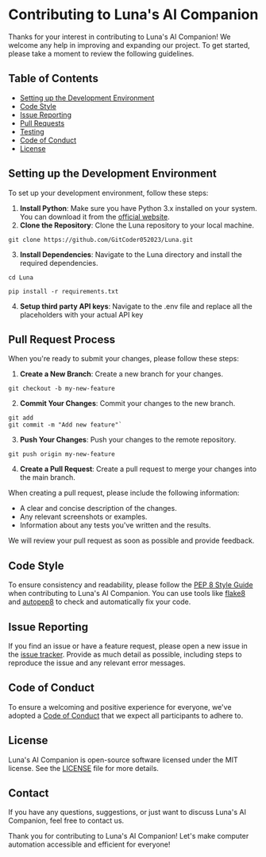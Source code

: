 # Contributing to Luna's AI Companion

Thanks for your interest in contributing to Luna's AI Companion! We welcome any help in improving and expanding our project. To get started, please take a moment to review the following guidelines.

## Table of Contents


- [Setting up the Development Environment](#Setting-up-the-Development-Environment)
- [Code Style](#code-style)
- [Issue Reporting](#issue-reporting)
- [Pull Requests](#pull-requests)
- [Testing](#testing)
- [Code of Conduct](#code-of-conduct)
- [License](#license)

## Setting up the Development Environment

To set up your development environment, follow these steps:

1. **Install Python**: Make sure you have Python 3.x installed on your system. You can download it from the [official website](https://www.python.org/downloads/).
2. **Clone the Repository**: Clone the Luna repository to your local machine.


```
git clone https://github.com/GitCoder052023/Luna.git
```

3. **Install Dependencies**: Navigate to the Luna directory and install the required dependencies.

```
cd Luna 
```

```
pip install -r requirements.txt
```

4. **Setup third party API keys**: Navigate to the .env file and replace all the placeholders with your actual API key

## Pull Request Process

When you're ready to submit your changes, please follow these steps:

1. **Create a New Branch**: Create a new branch for your changes.

```
git checkout -b my-new-feature
```

2. **Commit Your Changes**: Commit your changes to the new branch.
```
git add
git commit -m "Add new feature"`
```

3. **Push Your Changes**: Push your changes to the remote repository.

```
git push origin my-new-feature
```

4. **Create a Pull Request**: Create a pull request to merge your changes into the main branch.

When creating a pull request, please include the following information:

- A clear and concise description of the changes.
- Any relevant screenshots or examples.
- Information about any tests you've written and the results.

We will review your pull request as soon as possible and provide feedback.

## Code Style

To ensure consistency and readability, please follow the [PEP 8 Style Guide](https://www.python.org/dev/peps/pep-0008/) when contributing to Luna's AI Companion. You can use tools like [flake8](http://flake8.pycqa.org/en/latest/) and [autopep8](https://pypi.org/project/autopep8/) to check and automatically fix your code.

## Issue Reporting

If you find an issue or have a feature request, please open a new issue in the [issue tracker](https://github.com/GitCoder052023/Luna/issues). Provide as much detail as possible, including steps to reproduce the issue and any relevant error messages.

## Code of Conduct

To ensure a welcoming and positive experience for everyone, we've adopted a [Code of Conduct](CODE_OF_CONDUCT.md) that we expect all participants to adhere to.

## License

Luna's AI Companion is open-source software licensed under the MIT license. See the [LICENSE](LICENSE) file for more details.

## Contact

If you have any questions, suggestions, or just want to discuss Luna's AI Companion, feel free to contact us.

Thank you for contributing to Luna's AI Companion! Let's make computer automation accessible and efficient for everyone!